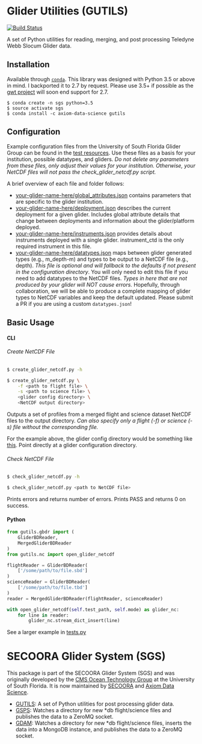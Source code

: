 # Glider Utilities (GUTILS)

[![Build Status](https://travis-ci.org/SECOORA/GUTILS.svg?branch=master)](https://travis-ci.org/SECOORA/GUTILS)

A set of Python utilities for reading, merging, and post processing Teledyne Webb Slocum Glider data.


## Installation

Available through [`conda`](http://conda.pydata.org/docs/install/quick.html). This library was designed with Python 3.5 or above in mind. I backported it to 2.7 by request. Please use 3.5+ if possible as the [gwt project](https://github.com/TEOS-10/GSW-Python) will soon end support for 2.7.

```
$ conda create -n sgs python=3.5
$ source activate sgs
$ conda install -c axiom-data-science gutils
```


## Configuration

Example configuration files from the University of South Florida Glider Group can be found in the [test resources](https://github.com/SECOORA/GUTILS/tree/master/tests/resources/usf-bass).  Use these files as a basis for your institution, possible datatypes, and gliders.  *Do not delete any parameters from these files, only adjust their values for your institution.  Otherwise, your NetCDF files will not pass the check_glider_netcdf.py script.*

A brief overview of each file and folder follows:

* [your-glider-name-here/global_attributes.json](https://github.com/SECOORA/GUTILS/blob/master/tests/resources/usf-bass/global_attributes.json) contains parameters that are specific to the glider institution.
* [your-glider-name-here/deployment.json](https://github.com/SECOORA/GUTILS/blob/master/tests/resources/usf-bass/deployment.json) describes the current deployment for a given glider.  Includes global attribute details that change between deployments and information about the glider/platform deployed.
* [your-glider-name-here/instruments.json](https://github.com/SECOORA/GUTILS/blob/master/tests/resources/usf-bass/instruments.json) provides details about instruments deployed with a single glider.  instrument_ctd is the only required instrument in this file.
* [your-glider-name-here/datatypes.json](https://github.com/SECOORA/GUTILS/blob/master/tests/resources/usf-bass/datatypes.json) maps between glider generated types (e.g., m_depth-m) and types to be output to a NetCDF file (e.g., depth). *This file is optional and will fallback to the defaults if not present in the configuration directory*. You will only need to edit this file if you need to add datatypes to the NetCDF files.  *Types in here that are not produced by your glider will NOT cause errors.*  Hopefully, through collaboration, we will be able to produce a complete mapping of glider types to NetCDF variables and keep the default updated. Please submit a PR if you are using a custom `datatypes.json`!

## Basic Usage

#### CLI

###### Create NetCDF File

```bash
$ create_glider_netcdf.py -h
```

```bash
$ create_glider_netcdf.py \
    -f <path to flight file> \
    -s <path to science file> \
    <glider config directory> \
    <NetCDF output directory>
```

Outputs a set of profiles from a merged flight and science dataset NetCDF files to the output directory.  *Can also specify only a flight (-f) or science (-s) file without the corresponding file.*

For the example above, the glider config directory would be something like [this](https://github.com/SECOORA/GUTILS/tree/master/tests/resources/usf-bass).  Point directly at a glider configuration directory.

###### Check NetCDF File

```bash
$ check_glider_netcdf.py -h
```

```bash
$ check_glider_netcdf.py <path to NetCDF file>
```

Prints errors and returns number of errors.  Prints PASS and returns 0 on success.


#### Python

```python
from gutils.gbdr import (
    GliderBDReader,
    MergedGliderBDReader
)
from gutils.nc import open_glider_netcdf

flightReader = GliderBDReader(
    ['/some/path/to/file.sbd']
)
scienceReader = GliderBDReader(
    ['/some/path/to/file.tbd']
)
reader = MergedGliderBDReader(flightReader, scienceReader)

with open_glider_netcdf(self.test_path, self.mode) as glider_nc:
    for line in reader:
        glider_nc.stream_dict_insert(line)
```

See a larger example in [tests.py](https://github.com/SECOORA/GUTILS/blob/master/tests/test_nc.py)



# SECOORA Glider System (SGS)

This package is part of the SECOORA Glider System (SGS) and was originally developed by the [CMS Ocean Technology Group](http://www.marine.usf.edu/COT/) at the University of South Florida. It is now maintained by [SECOORA](http://secoora.org) and [Axiom Data Science](http://axiomdatascience.com).

* [GUTILS](https://github.com/SECOORA/GUTILS): A set of Python utilities for post processing glider data.
* [GSPS](https://github.com/SECOORA/GSPS): Watches a directory for new *db flight/science files and publishes the data to a ZeroMQ socket.
* [GDAM](https://github.com/SECOORA/GDAM): Watches a directory for new *db flight/science files, inserts the data into a MongoDB instance, and publishes the data to a ZeroMQ socket.
